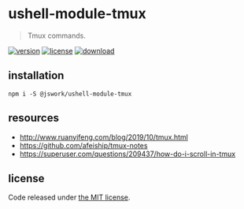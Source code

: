 # ushell-module-tmux
> Tmux commands.

[![version][version-image]][version-url]
[![license][license-image]][license-url]
[![download][download-image]][download-url]

## installation
```shell
npm i -S @jswork/ushell-module-tmux
```

## resources
- http://www.ruanyifeng.com/blog/2019/10/tmux.html
- https://github.com/afeiship/tmux-notes
- https://superuser.com/questions/209437/how-do-i-scroll-in-tmux

## license
Code released under [the MIT license](https://github.com/afeiship/ushell-module-tmux/blob/master/LICENSE.txt).

[version-image]: https://img.shields.io/npm/v/@jswork/ushell-module-tmux
[version-url]: https://npmjs.org/package/@jswork/ushell-module-tmux

[license-image]: https://img.shields.io/npm/l/@jswork/ushell-module-tmux
[license-url]: https://github.com/afeiship/ushell-module-tmux/blob/master/LICENSE.txt

[download-image]: https://img.shields.io/npm/dm/@jswork/ushell-module-tmux
[download-url]: https://www.npmjs.com/package/@jswork/ushell-module-tmux
